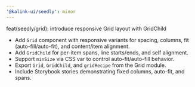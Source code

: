 ```yaml
---
'@kalink-ui/seedly': minor
---
```


feat(seedly/grid): introduce responsive Grid layout with GridChild

- Add `Grid` component with responsive variants for spacing, columns, fit
  (auto-fill/auto-fit), and content/item alignment.
- Add `GridChild` for per-item spans, line starts/ends, and self alignment.
- Support `minSize` via CSS var to control auto-fit/auto-fill behavior.
- Export `Grid`, `GridChild`, and `gridRecipe` from the Grid module.
- Include Storybook stories demonstrating fixed columns, auto-fit, and spans.

